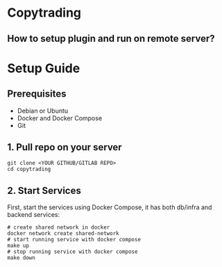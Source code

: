 # Сopytrading

## How to setup plugin and run on remote server?

# Setup Guide

## Prerequisites
- Debian or Ubuntu
- Docker and Docker Compose
- Git

## 1. Pull repo on your server

```
git clone <YOUR GITHUB/GITLAB REPO>
cd copytrading
```

## 2. Start Services

First, start the services using Docker Compose, it has both db/infra and backend services:

```
# create shared network in docker
docker network create shared-network
# start running service with docker compose
make up
# stop running service with docker compose
make down
```